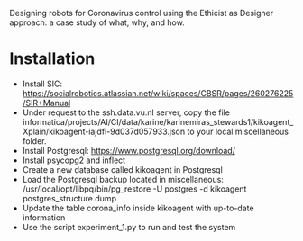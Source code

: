 Designing robots for Coronavirus control using the Ethicist as Designer approach: a case study of what, why, and how.


Installation
============

- Install SIC: https://socialrobotics.atlassian.net/wiki/spaces/CBSR/pages/260276225/SIR+Manual
- Under request to the ssh.data.vu.nl server, copy the file informatica/projects/AI/CI/data/karine/karinemiras_stewards1/kikoagent_Xplain/kikoagent-iajdfl-9d037d057933.json to your local miscellaneous folder. 
- Install Postgresql: https://www.postgresql.org/download/
- Install psycopg2 and inflect
- Create a new database called kikoagent in Postgresql
- Load the Postgresql backup located in miscellaneous:
     /usr/local/opt/libpq/bin/pg_restore -U postgres -d kikoagent postgres_structure.dump
- Update the table corona_info inside kikoagent with up-to-date information
- Use the script experiment_1.py to run and test the system
